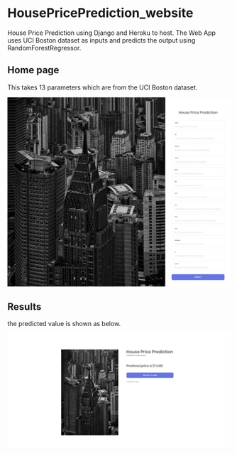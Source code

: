 # HousePricePrediction_website
House Price Prediction using Django and Heroku to host. 
The Web App uses UCI Boston dataset as inputs and predicts the output using RandomForestRegressor.

## Home page
This takes 13 parameters which are from the UCI Boston dataset.

<span style="display:block;text-align:center">![](images/home.png)</span>

## Results
the predicted value is shown as below.

<span style="display:block;text-align:center">![](images/result.png)</span>
